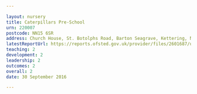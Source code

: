 ```yaml
---

layout: nursery
title: Caterpillars Pre-School
urn: 220007
postcode: NN15 6SR
address: Church House, St. Botolphs Road, Barton Seagrave, Kettering, Northamptonshire, NN15 6SR
latestReportUrl: https://reports.ofsted.gov.uk/provider/files/2601687/urn/220007.pdf
teaching: 2
development: 2
leadership: 2
outcomes: 2
overall: 2
date: 30 September 2016

---
```


